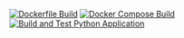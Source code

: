[![Dockerfile Build](https://github.com/Cdaprod/minio-flask-webhook/actions/workflows/dockerfile-build-test.yaml/badge.svg)](https://github.com/Cdaprod/minio-flask-webhook/actions/workflows/dockerfile-build-test.yaml)
[![Docker Compose Build](https://github.com/Cdaprod/minio-flask-webhook/actions/workflows/docker-compose-test.yaml/badge.svg)](https://github.com/Cdaprod/minio-flask-webhook/actions/workflows/docker-compose-test.yaml)
[![Build and Test Python Application](https://github.com/Cdaprod/minio-flask-webhook/actions/workflows/python-build-test.yaml/badge.svg)](https://github.com/Cdaprod/minio-flask-webhook/actions/workflows/python-build-test.yaml)
